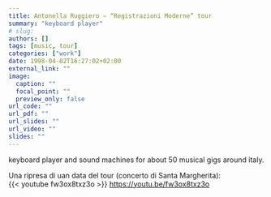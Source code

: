```yaml
---
title: Antonella Ruggiero – “Registrazioni Moderne” tour
summary: "keyboard player"
# slug: 
authors: []
tags: [music, tour]
categories: ["work"]
date: 1998-04-02T16:27:02+02:00
external_link: ""
image:
  caption: ""
  focal_point: ""
  preview_only: false
url_code: ""
url_pdf: ""
url_slides: ""
url_video: ""
slides: ""
---
```


keyboard player and sound machines for about 50 musical gigs around italy.

Una ripresa di uan data del tour (concerto di Santa Margherita):  
{{< youtube fw3ox8txz3o >}}
https://youtu.be/fw3ox8txz3o
